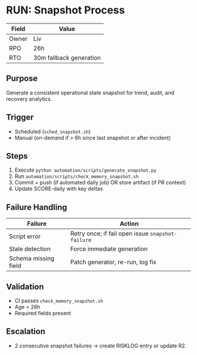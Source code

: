 # RUN: Snapshot Process

| Field | Value |
|-------|-------|
| Owner | Liv |
| RPO | 26h |
| RTO | 30m fallback generation |

## Purpose

Generate a consistent operational state snapshot for trend, audit, and recovery analytics.

## Trigger

- Scheduled (`sched_snapshot.sh`)
- Manual (on-demand if > 6h since last snapshot or after incident)

## Steps

1. Execute `python automation/scripts/generate_snapshot.py`
2. Run `automation/scripts/check_memory_snapshot.sh`
3. Commit + push (if automated daily job) OR store artifact (if PR context)
4. Update SCORE-daily with key deltas

## Failure Handling

| Failure | Action |
|---------|--------|
| Script error | Retry once; if fail open issue `snapshot-failure` |
| Stale detection | Force immediate generation |
| Schema missing field | Patch generator, re-run, log fix |

## Validation

- CI passes `check_memory_snapshot.sh`
- Age < 26h
- Required fields present

## Escalation

- 2 consecutive snapshot failures → create RISKLOG entry or update R2.
